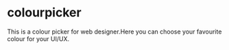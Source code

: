 # colourpicker
This is a colour picker for web designer.Here you can choose your favourite colour for your UI/UX. 
